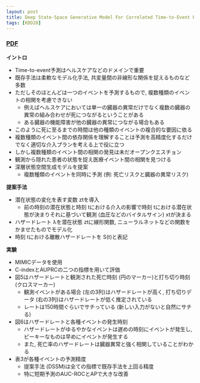 ```yaml
---
layout: post
title: Deep State-Space Generative Model For Correlated Time-to-Event Predictions
tags: [KDD20]
---
```


<!--more-->

### [PDF](https://dl.acm.org/doi/10.1145/3394486.3403206)
**イントロ**
- Time-to-event予測はヘルスケアなどのドメインで重要
- 既存手法は柔軟なモデル化手法, 共変量間の非線形な関係を捉えるものなど多数
- ただしそのほとんどは一つのイベントを予測するもので, 複数種類のイベントの相関を考慮できない
  - 例えばヘルスケアにおいては単一の臓器の異常だけでなく複数の臓器の異常の組み合わせが死につながるということがある
  - ある臓器の機能障害が他の臓器の異常につながる場合もある
- このように死に至るまでの時間は他の種類のイベントの複合的な要因に依る
- 複数種類のイベント間の依存関係を理解することは予測を高精度化するだけでなく適切な介入プランを考える上で役に立つ
- しかし複数種類のイベント間の相関の発見は未だオープンクエスチョン
- 観測から隠れた患者の状態を捉え医療イベント間の相関を見つける
- 深層状態空間生成モデルを提案
  - 複数種類のイベントを同時に予測 (例: 死亡リスクと臓器の異常リスク)

**提案手法**
- 潜在状態の変化を表す変数 ztを導入
  - 前の時刻の潜在状態と時刻 tにおける介入の影響で時刻 tにおける潜在状態が決まりそれに基づいて観測 (血圧などのバイタルサイン) xtが決まる
- ハザードレート λを潜在状態 ztに線形関数, ニューラルネットなどの関数をかませたものでモデル化
- 時刻 tにおける離散ハザードレートを S(t)と表記

**実験**
- MIMICデータを使用
- C-indexとAUPRCの二つの指標を用いて評価
- 図5はハザードレートと観測された死亡時刻 (円のマーカー)と打ち切り時刻(クロスマーカー) 
  - 観測イベントがある場合 (左の3列)はハザードレートが高く, 打ち切りデータ (右の3列)はハザードレートが低く推定されている
  - レートは150時間ぐらいでサチっている (新しい入力がないと自然にサチる)
- 図6はハザードレートと各種イベントの発生時刻
  - ハザードレートがゆるやかなイベントは遅めの時刻にイベントが発生し, ピーキーなものは早めにイベントが発生する
  - また, 死亡率のハザードレートは臓器異常と強く相関していることがわかる
- 表3が各種イベントの予測精度
  - 提案手法 (DSSM)は全ての指標で既存手法を上回る精度
  - 特に短期予測のAUC-ROCとAPで大きな改善


